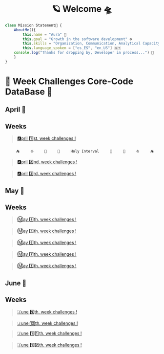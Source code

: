<h1 align="center">🪐 Welcome 🛸</h1>

```javascript
class Mission Statement🔐 { 
    AboutMe(){
        this.name = "Aura" 🌸
        this.goal = "Growth in the software development" ⚙️
        this.skills = "Organization, Communication, Analytical Capacity, Creativity" 🧱
        this.language_spoken = ["es_ES", "en_US"] 🇬🇹
    console.log("Thanks for dropping by, Developer in process...") 🔧
    }
}
```

# 🎯 Week Challenges Core-Code DataBase 🚀
## April 📅
## Weeks

>[🅰️pril 1️⃣st. week challenges !](/April/week1.md)

`     ⛺     ⛵     🌴     🌊     Holy Interval     🌊     🌴     ⛵     ⛺`

>[🅰️pril 2️⃣nd. week challenges !](/April/week2.md)

>[🅰️pril 3️⃣rd. week challenges !](/April/week3.md)

## May 📅
## Weeks

>[Ⓜ️ay 4️⃣th. week challenges !](/May/week4.md)

>[Ⓜ️ay 5️⃣th. week challenges !](/May/week5.md)

>[Ⓜ️ay 6️⃣th. week challenges !](/May/week6.md)

>[Ⓜ️ay 7️⃣th. week challenges !](/May/week7.md)

>[Ⓜ️ay 8️⃣th. week challenges !](/May/week8.md)

## June 📅 
## Weeks  

>[🇯une 9️⃣th. week challenges !](/June/week9.md)

>[🇯une 🔟th. week challenges !](/June/week10.md)

>[🇯une 1️⃣1️⃣th. week challenges !](/June/week11.md)

>[🇯une 1️⃣2️⃣th. week challenges !](/June/week12.md)
